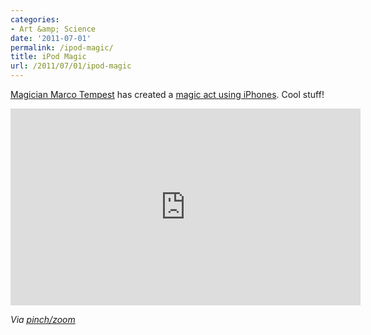 ```yaml
---
categories:
- Art &amp; Science
date: '2011-07-01'
permalink: /ipod-magic/
title: iPod Magic
url: /2011/07/01/ipod-magic
---
```


<a href="http://marcotempest.com/">Magician Marco Tempest</a> has created a <a href="http://vimeo.com/24951327">magic act using iPhones</a>. Cool stuff!

<iframe class="alignc" src="https://player.vimeo.com/video/24951327?title=0&amp;byline=0&amp;portrait=0" width="560" height="315" frameborder="0"></iframe>

<em>Via <a href="http://pinchzoom.com/posts/iphone-magic-to-make-your-day/">pinch/zoom</a></em>